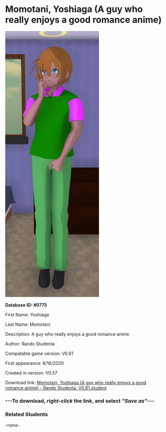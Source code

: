 # Momotani, Yoshiaga (A guy who really enjoys a good romance anime)

<img src="../../Files/Images/Momotani, Yoshiaga (A guy who really enjoys a good romance anime).png" title="Momotani, Yoshiaga (A guy who really enjoys a good romance anime) - Rando Studenta, V0.61">

**Database ID: #0775**

First Name: Yoshiaga

Last Name: Momotani

Description: A guy who really enjoys a good romance anime

Author: Rando Studenta

Compatable game version: V0.61

First appearance: 6/16/2020

Created in version: V0.57

Download link: <a href="https://raw.githubusercontent.com/Arbiter1223/Daigaku-Gurashi-Custom-Students/master/Files/Student%20Files/Momotani%2C%20Yoshiaga%20(A%20guy%20who%20really%20enjoys%20a%20good%20romance%20anime)%20-%20Rando%20Studenta%2C%20V0.61.student">Momotani, Yoshiaga (A guy who really enjoys a good romance anime) - Rando Studenta, V0.61.student</a>

### ---**To download, _right-click_ the link, and select _"Save as"_**---

### Related Students

-none-
